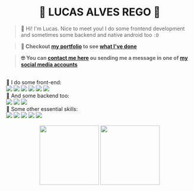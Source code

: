<h1 align="center">🦝 LUCAS ALVES REGO 👋</h1>

> 🤖 Hi! I'm Lucas. Nice to meet you! I do some frontend development and sometimes some backend and native android too `:D`

> **🙂 Checkout [my portfolio](https://devlulcas.github.io/) to see [what I've done](https://devlulcas.github.io/projects)**

> **🤓 You can [contact me here](https://devlulcas.github.io/contact) ou sending me a message in one of [my social media accounts](https://devlulcas.github.io/socials)**

<!--WEB TECH ICONS-->
<br>
<div>
🦄 I do some front-end:
<br>

<!--SVELTE-->
<img src="https://img.shields.io/static/v1?label=&labelColor=FF3E00&message=svelte&color=FF3E00&logo=svelte&logoColor=FFF&style=for-the-badge"/>  
<!--JS-->
<img src="https://img.shields.io/static/v1?label=&labelColor=ffdf21&message=JAVASCRIPT&color=ffdf21&logo=JAVASCRIPT&logoColor=fff&style=for-the-badge"/>
<!--HTML-->
<img src="https://img.shields.io/static/v1?label=&labelColor=E34F26&message=HTML&color=E34F26&logo=HTML5&logoColor=FFF&style=for-the-badge"/>    
<!--CSS-->
<img src="https://img.shields.io/static/v1?label=&labelColor=1572B6&message=CSS&color=1572B6&logo=CSS3&logoColor=FFF&style=for-the-badge"/>
<!-- TS -->
  <img src="https://img.shields.io/static/v1?label=&labelColor=3178C6&message=TYPESCRIPT&color=3178C6&logo=TYPESCRIPT&logoColor=FFF&style=for-the-badge"/>
  <!-- REACT I-->
  <img src="https://img.shields.io/static/v1?label=&labelColor=4D9BE3&message=REACT&color=4D9BE3&logo=REACT&logoColor=FFF&style=for-the-badge"/>
</div>

<!--BACKEND TECH ICONS-->
<div>
🐘 And some backend too:
<br>  
<!--NODE JS-->
<img src="https://img.shields.io/static/v1?label=%20&labelColor=339933&message=node&color=339933&logo=node.js&logoColor=FFF&style=for-the-badge">
<!--EXPRESS-->
<img src="https://img.shields.io/static/v1?label=%20&labelColor=00c821ff&message=express&color=00c821ff&logo=express&logoColor=FFF&style=for-the-badge">
<!--PHP-->
<img src="https://img.shields.io/static/v1?label=%20&labelColor=777BB4&message=PHP&color=777BB4&logo=PHP&logoColor=FFF&style=for-the-badge">
</div>

<!--VC TECH ICONS-->
<div>
🐧 Some other essential skills:
<br>
<!--GIT-->
<img src="https://img.shields.io/static/v1?label=&labelColor=00000c&message=git&color=00000c&logo=git&logoColor=F05032&style=for-the-badge"/>
<!--GITHUB-->
<img src="https://img.shields.io/static/v1?label=&labelColor=00000c&message=github&color=00000c&logo=github&logoColor=FFFFFF&style=for-the-badge"/>
<!--LINUX-->
<img src="https://img.shields.io/static/v1?label=&labelColor=00000c&message=linux&color=00000c&logo=linux&logoColor=FFFFFF&style=for-the-badge"/>
<!--FIGMA-->
<img src="https://img.shields.io/static/v1?label=&labelColor=00000c&message=figma&color=00000c&logo=figma&logoColor=FFFFFF&style=for-the-badge"/>
<!--ENGLISH-->
<img src="https://img.shields.io/static/v1?label=&labelColor=00000c&message=ENGLISH&color=00000c&logo=canonical&logoColor=FFFFFF&style=for-the-badge"/>
</div>

<br>
<!--CARDS DE STATUS-->
<div align="center">
<!--STATUS DE LINGUAGEM-->
<img height="160rem" src="https://github-readme-stats.vercel.app/api/top-langs/?username=devlulcas&layout=compact&title_color=FFF&text_color=FFF&icon_color=222323&border_color=222323&bg_color=00000c&border_radius=5&include_all_commits=true&count_private=true&locale=pt-br&cache_seconds=7000&exclude_repo=scripts-and-configs,atividades-ifba-c">
<!--STATUS DO GITHUB-->
<img height="160rem" src="https://github-readme-stats.vercel.app/api?username=devlulcas&show_icons=true&title_color=FFF&text_color=FFF&icon_color=FFF&border_color=222323&bg_color=00000c&border_radius=5&locale=pt-br&cache_seconds=7200">
</div>

